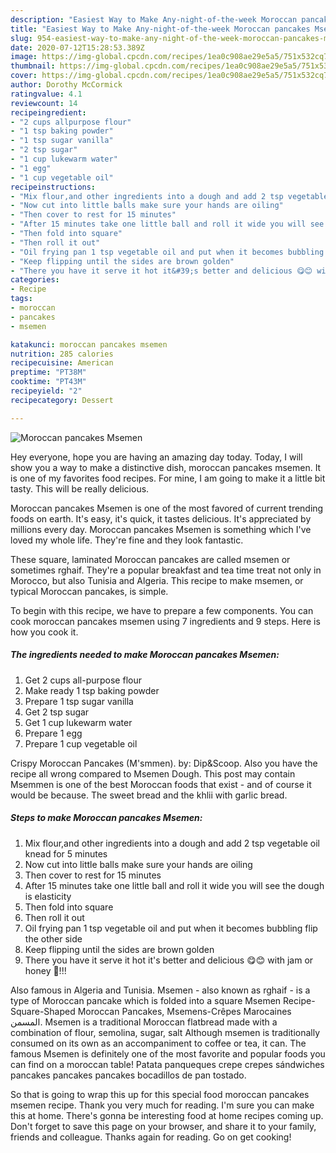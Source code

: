 ```yaml
---
description: "Easiest Way to Make Any-night-of-the-week Moroccan pancakes Msemen"
title: "Easiest Way to Make Any-night-of-the-week Moroccan pancakes Msemen"
slug: 954-easiest-way-to-make-any-night-of-the-week-moroccan-pancakes-msemen
date: 2020-07-12T15:28:53.389Z
image: https://img-global.cpcdn.com/recipes/1ea0c908ae29e5a5/751x532cq70/moroccan-pancakes-msemen-recipe-main-photo.jpg
thumbnail: https://img-global.cpcdn.com/recipes/1ea0c908ae29e5a5/751x532cq70/moroccan-pancakes-msemen-recipe-main-photo.jpg
cover: https://img-global.cpcdn.com/recipes/1ea0c908ae29e5a5/751x532cq70/moroccan-pancakes-msemen-recipe-main-photo.jpg
author: Dorothy McCormick
ratingvalue: 4.1
reviewcount: 14
recipeingredient:
- "2 cups allpurpose flour"
- "1 tsp baking powder"
- "1 tsp sugar vanilla"
- "2 tsp sugar"
- "1 cup lukewarm water"
- "1 egg"
- "1 cup vegetable oil"
recipeinstructions:
- "Mix flour,and other ingredients into a dough and add 2 tsp vegetable oil knead for 5 minutes"
- "Now cut into little balls make sure your hands are oiling"
- "Then cover to rest for 15 minutes"
- "After 15 minutes take one little ball and roll it wide you will see the dough is elasticity"
- "Then fold into square"
- "Then roll it out"
- "Oil frying pan 1 tsp vegetable oil and put when it becomes bubbling flip the other side"
- "Keep flipping until the sides are brown golden"
- "There you have it serve it hot it&#39;s better and delicious 😋😊 with jam or honey 🍯!!!"
categories:
- Recipe
tags:
- moroccan
- pancakes
- msemen

katakunci: moroccan pancakes msemen 
nutrition: 285 calories
recipecuisine: American
preptime: "PT38M"
cooktime: "PT43M"
recipeyield: "2"
recipecategory: Dessert

---
```



![Moroccan pancakes Msemen](https://img-global.cpcdn.com/recipes/1ea0c908ae29e5a5/751x532cq70/moroccan-pancakes-msemen-recipe-main-photo.jpg)

Hey everyone, hope you are having an amazing day today. Today, I will show you a way to make a distinctive dish, moroccan pancakes msemen. It is one of my favorites food recipes. For mine, I am going to make it a little bit tasty. This will be really delicious.

Moroccan pancakes Msemen is one of the most favored of current trending foods on earth. It's easy, it's quick, it tastes delicious. It's appreciated by millions every day. Moroccan pancakes Msemen is something which I've loved my whole life. They're fine and they look fantastic.

These square, laminated Moroccan pancakes are called msemen or sometimes rghaif. They&#39;re a popular breakfast and tea time treat not only in Morocco, but also Tunisia and Algeria. This recipe to make msemen, or typical Moroccan pancakes, is simple.


To begin with this recipe, we have to prepare a few components. You can cook moroccan pancakes msemen using 7 ingredients and 9 steps. Here is how you cook it.

<!--inarticleads1-->

##### The ingredients needed to make Moroccan pancakes Msemen:

1. Get 2 cups all-purpose flour
1. Make ready 1 tsp baking powder
1. Prepare 1 tsp sugar vanilla
1. Get 2 tsp sugar
1. Get 1 cup lukewarm water
1. Prepare 1 egg
1. Prepare 1 cup vegetable oil


Crispy Moroccan Pancakes (M&#39;smmen). by: Dip&amp;Scoop. Also you have the recipe all wrong compared to Msemen Dough. This post may contain Msemmen is one of the best Moroccan foods that exist - and of course it would be because. The sweet bread and the khlii with garlic bread. 

<!--inarticleads2-->

##### Steps to make Moroccan pancakes Msemen:

1. Mix flour,and other ingredients into a dough and add 2 tsp vegetable oil knead for 5 minutes
1. Now cut into little balls make sure your hands are oiling
1. Then cover to rest for 15 minutes
1. After 15 minutes take one little ball and roll it wide you will see the dough is elasticity
1. Then fold into square
1. Then roll it out
1. Oil frying pan 1 tsp vegetable oil and put when it becomes bubbling flip the other side
1. Keep flipping until the sides are brown golden
1. There you have it serve it hot it&#39;s better and delicious 😋😊 with jam or honey 🍯!!!


Also famous in Algeria and Tunisia. Msemen - also known as rghaif - is a type of Moroccan pancake which is folded into a square Msemen Recipe-Square-Shaped Moroccan Pancakes, Msemens-Crêpes Marocaines المسمن. Msemen is a traditional Moroccan flatbread made with a combination of flour, semolina, sugar, salt Although msemen is traditionally consumed on its own as an accompaniment to coffee or tea, it can. The famous Msemen is definitely one of the most favorite and popular foods you can find on a moroccan table! Patata panqueques crepe crepes sándwiches pancakes pancakes pancakes bocadillos de pan tostado. 

So that is going to wrap this up for this special food moroccan pancakes msemen recipe. Thank you very much for reading. I'm sure you can make this at home. There's gonna be interesting food at home recipes coming up. Don't forget to save this page on your browser, and share it to your family, friends and colleague. Thanks again for reading. Go on get cooking!
